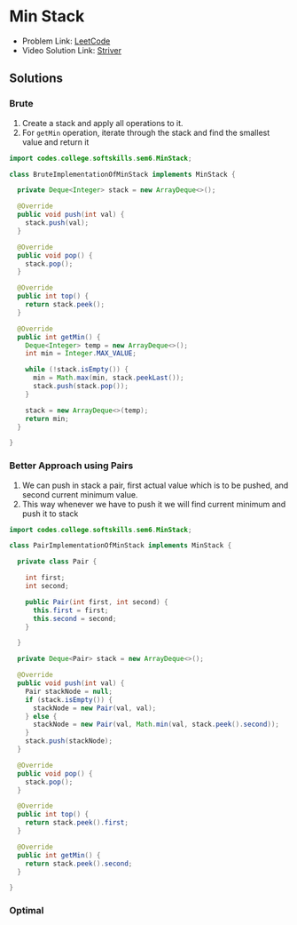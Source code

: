 # Min Stack

- Problem Link: [LeetCode](https://leetcode.com/problems/min-stack/)
- Video Solution Link: [Striver](https://www.youtube.com/watch?v=8ocB7a_c-Cc&list=TLPQMTgwNDIwMjTy390H3wI-Lg&index=2)

## Solutions

### Brute

1. Create a stack and apply all operations to it.
2. For `getMin` operation, iterate through the stack and find the smallest value
   and return it

```java
import codes.college.softskills.sem6.MinStack;

class BruteImplementationOfMinStack implements MinStack {

  private Deque<Integer> stack = new ArrayDeque<>();

  @Override
  public void push(int val) {
    stack.push(val);
  }

  @Override
  public void pop() {
    stack.pop();
  }

  @Override
  public int top() {
    return stack.peek();
  }

  @Override
  public int getMin() {
    Deque<Integer> temp = new ArrayDeque<>();
    int min = Integer.MAX_VALUE;

    while (!stack.isEmpty()) {
      min = Math.max(min, stack.peekLast());
      stack.push(stack.pop());
    }

    stack = new ArrayDeque<>(temp);
    return min;
  }

}
```

### Better Approach using Pairs

1. We can push in stack a pair, first actual value which is to be pushed, and
   second current minimum value.
2. This way whenever we have to push it we will find current minimum and push
   it to stack

```java
import codes.college.softskills.sem6.MinStack;

class PairImplementationOfMinStack implements MinStack {

  private class Pair {

    int first;
    int second;

    public Pair(int first, int second) {
      this.first = first;
      this.second = second;
    }

  }

  private Deque<Pair> stack = new ArrayDeque<>();

  @Override
  public void push(int val) {
    Pair stackNode = null;
    if (stack.isEmpty()) {
      stackNode = new Pair(val, val);
    } else {
      stackNode = new Pair(val, Math.min(val, stack.peek().second));
    }
    stack.push(stackNode);
  }

  @Override
  public void pop() {
    stack.pop();
  }

  @Override
  public int top() {
    return stack.peek().first;
  }

  @Override
  public int getMin() {
    return stack.peek().second;
  }

}
```

### Optimal
